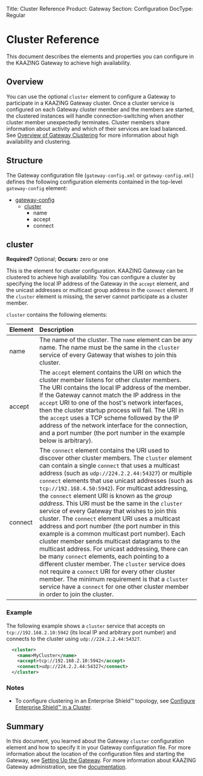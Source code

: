 Title: Cluster Reference
Product: Gateway
Section: Configuration
DocType: Regular

Cluster Reference
========================================

This document describes the elements and properties you can configure in the KAAZING Gateway to achieve high availability.

Overview
----------------------------------

You can use the optional `cluster` element to configure a Gateway to participate in a KAAZING Gateway cluster. Once a cluster service is configured on each Gateway cluster member and the members are started, the clustered instances will handle connection-switching when another cluster member unexpectedly terminates. Cluster members share information about activity and which of their services are load balanced. See [Overview of Gateway Clustering](../high-availability/u_high_availability.md#overview-of-gateway-clustering) for more information about high availability and clustering.

Structure
------------------------------------

The Gateway configuration file (`gateway-config.xml` or `gateway-config.xml`) defines the following configuration elements contained in the top-level `gateway-config` element:

-   [gateway-config](r_configure_gateway_gwconfig.md)
    -   [cluster](#cluster)
        -   name
        -   accept
        -   connect

cluster
--------------------------------------

**Required?** Optional; **Occurs:** zero or one

This is the element for cluster configuration. KAAZING Gateway can be clustered to achieve high availability. You can configure a cluster by specifying the local IP address of the Gateway in the `accept` element, and the unicast addresses or multicast group address in the `connect` element. If the `cluster` element is missing, the server cannot participate as a cluster member.

`cluster` contains the following elements:

| Element | Description                                                                                                                                                                                                                                                                                                                                                                                                                                                                                                                                                                                                                                                                                                                                                                                                                                                                                                                                                                                                                                      |
|:--------|:-------------------------------------------------------------------------------------------------------------------------------------------------------------------------------------------------------------------------------------------------------------------------------------------------------------------------------------------------------------------------------------------------------------------------------------------------------------------------------------------------------------------------------------------------------------------------------------------------------------------------------------------------------------------------------------------------------------------------------------------------------------------------------------------------------------------------------------------------------------------------------------------------------------------------------------------------------------------------------------------------------------------------------------------------|
| name    | The name of the cluster. The `name` element can be any name. The name must be the same in the `cluster` service of every Gateway that wishes to join this cluster.                                                                                                                                                                                                                                                                                                                                                                                                                                                                                                                                                                                                                                                                                                                                                                                                                                                                               |
| accept  | The `accept` element contains the URI on which the cluster member listens for other cluster members. The URI contains the local IP address of the member. If the Gateway cannot match the IP address in the `accept` URI to one of the host's network interfaces, then the cluster startup process will fail. The URI in the `accept` uses a TCP scheme followed by the IP address of the network interface for the connection, and a port number (the port number in the example below is arbitrary).                                                                                                                                                                                                                                                                                                                                                                                                                                                                                                                                           |
| connect | The `connect` element contains the URI used to discover other cluster members. The `cluster` element can contain a single `connect` that uses a multicast address (such as `udp://224.2.2.44:54327`) or multiple `connect` elements that use unicast addresses (such as `tcp://192.168.4.50:5942`). For multicast addressing, the `connect` element URI is known as the *group address*. This URI must be the same in the `cluster` service of every Gateway that wishes to join this cluster. The `connect` element URI uses a multicast address and port number (the port number in this example is a common multicast port number). Each cluster member sends multicast datagrams to the multicast address. For unicast addressing, there can be many `connect` elements, each pointing to a different cluster member. The `cluster` service does not require a `connect` URI for every other cluster member. The minimum requirement is that a `cluster` service have a `connect` for one other cluster member in order to join the cluster. |

### Example

The following example shows a `cluster` service that accepts on `tcp://192.168.2.10:5942` (its local IP and arbitrary port number) and connects to the cluster using `udp://224.2.2.44:54327`.

``` xml
  <cluster>
    <name>MyCluster</name>
    <accept>tcp://192.168.2.10:5942</accept>
    <connect>udp://224.2.2.44:54327</connect>
  </cluster>
```

### Notes

-   To configure clustering in an Enterprise Shield™ topology, see [Configure Enterprise Shield™ in a Cluster](../enterprise-shield/p_enterprise_shield_cluster.md).

Summary
-------

In this document, you learned about the Gateway `cluster` configuration element and how to specify it in your Gateway configuration file. For more information about the location of the configuration files and starting the Gateway, see [Setting Up the Gateway](../about/setup-guide.md). For more information about KAAZING Gateway administration, see the [documentation](../index.md).

